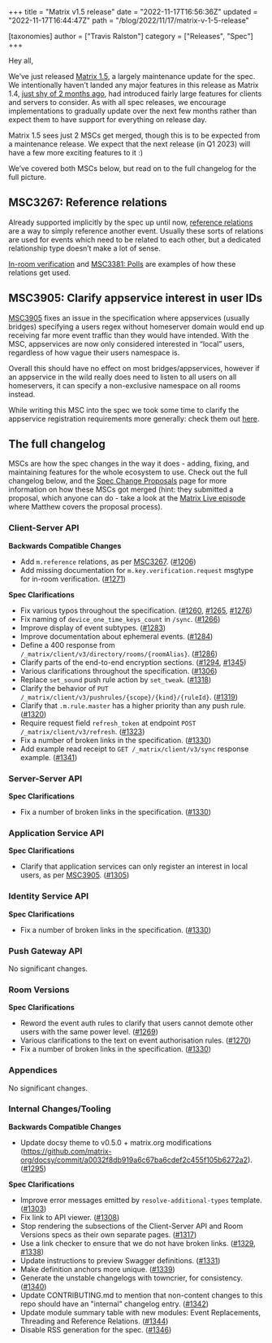 +++
title = "Matrix v1.5 release"
date = "2022-11-17T16:56:36Z"
updated = "2022-11-17T16:44:47Z"
path = "/blog/2022/11/17/matrix-v-1-5-release"

[taxonomies]
author = ["Travis Ralston"]
category = ["Releases", "Spec"]
+++

Hey all,

We’ve just released [Matrix 1.5](https://spec.matrix.org/v1.5), a largely maintenance update for the spec. We intentionally haven’t landed any major features in this release as Matrix 1.4, [just shy of 2 months ago](https://matrix.org/blog/2022/09/29/matrix-v-1-4-release), had introduced fairly large features for clients and servers to consider. As with all spec releases, we encourage implementations to gradually update over the next few months rather than expect them to have support for everything on release day.

Matrix 1.5 sees just 2 MSCs get merged, though this is to be expected from a maintenance release. We expect that the next release (in Q1 2023) will have a few more exciting features to it :)

We’ve covered both MSCs below, but read on to the full changelog for the full picture.

## MSC3267: Reference relations

Already supported implicitly by the spec up until now, [reference relations](https://spec.matrix.org/v1.5/client-server-api/#reference-relations) are a way to simply reference another event. Usually these sorts of relations are used for events which need to be related to each other, but a dedicated relationship type doesn’t make a lot of sense.

[In-room verification](https://spec.matrix.org/v1.5/client-server-api/#key-verification-framework) and [MSC3381: Polls](https://github.com/matrix-org/matrix-spec-proposals/pull/3381) are examples of how these relations get used.

## MSC3905: Clarify appservice interest in user IDs

[MSC3905](https://github.com/matrix-org/matrix-spec-proposals/pull/3905) fixes an issue in the specification where appservices (usually bridges) specifying a users regex without homeserver domain would end up receiving far more event traffic than they would have intended. With the MSC, appservices are now only considered interested in “local” users, regardless of how vague their users namespace is.

Overall this should have no effect on most bridges/appservices, however if an appservice in the wild really does need to listen to all users on all homeservers, it can specify a non-exclusive namespace on all rooms instead.

While writing this MSC into the spec we took some time to clarify the appservice registration requirements more generally: check them out [here](https://spec.matrix.org/v1.5/application-service-api/#registration).

## The full changelog

MSCs are how the spec changes in the way it does - adding, fixing, and maintaining features for the whole ecosystem to use. Check out the full changelog below, and the [Spec Change Proposals](https://spec.matrix.org/proposals/) page for more information on how these MSCs got merged (hint: they submitted a proposal, which anyone can do - take a look at the [Matrix Live episode](https://www.youtube.com/watch?v=SFkZz60RRfc) where Matthew covers the proposal process).

### Client-Server API

<strong>Backwards Compatible Changes</strong>

- Add `m.reference` relations, as per [MSC3267](https://github.com/matrix-org/matrix-spec-proposals/pull/3267). ([#1206](https://github.com/matrix-org/matrix-spec/issues/1206))
- Add missing documentation for `m.key.verification.request` msgtype for in-room verification. ([#1271](https://github.com/matrix-org/matrix-spec/issues/1271))

<strong>Spec Clarifications</strong>

- Fix various typos throughout the specification. ([#1260](https://github.com/matrix-org/matrix-spec/issues/1260), [#1265](https://github.com/matrix-org/matrix-spec/issues/1265), [#1276](https://github.com/matrix-org/matrix-spec/issues/1276))
- Fix naming of `device_one_time_keys_count` in `/sync`. ([#1266](https://github.com/matrix-org/matrix-spec/issues/1266))
- Improve display of event subtypes. ([#1283](https://github.com/matrix-org/matrix-spec/issues/1283))
- Improve documentation about ephemeral events. ([#1284](https://github.com/matrix-org/matrix-spec/issues/1284))
- Define a 400 response from `/_matrix/client/v3/directory/rooms/{roomAlias}`. ([#1286](https://github.com/matrix-org/matrix-spec/issues/1286))
- Clarify parts of the end-to-end encryption sections. ([#1294](https://github.com/matrix-org/matrix-spec/issues/1294), [#1345](https://github.com/matrix-org/matrix-spec/issues/1345))
- Various clarifications throughout the specification. ([#1306](https://github.com/matrix-org/matrix-spec/issues/1306))
- Replace `set_sound` push rule action by `set_tweak`. ([#1318](https://github.com/matrix-org/matrix-spec/issues/1318))
- Clarify the behavior of `PUT /_matrix/client/v3/pushrules/{scope}/{kind}/{ruleId}`. ([#1319](https://github.com/matrix-org/matrix-spec/issues/1319))
- Clarify that `.m.rule.master` has a higher priority than any push rule. ([#1320](https://github.com/matrix-org/matrix-spec/issues/1320))
- Require request field `refresh_token` at endpoint `POST /_matrix/client/v3/refresh`. ([#1323](https://github.com/matrix-org/matrix-spec/issues/1323))
- Fix a number of broken links in the specification. ([#1330](https://github.com/matrix-org/matrix-spec/issues/1330))
- Add example read receipt to `GET /_matrix/client/v3/sync` response example. ([#1341](https://github.com/matrix-org/matrix-spec/issues/1341))

### Server-Server API

<strong>Spec Clarifications</strong>

- Fix a number of broken links in the specification. ([#1330](https://github.com/matrix-org/matrix-spec/issues/1330))

### Application Service API

<strong>Spec Clarifications</strong>

- Clarify that application services can only register an interest in local users, as per [MSC3905](https://github.com/matrix-org/matrix-spec-proposals/issues/3905). ([#1305](https://github.com/matrix-org/matrix-spec/issues/1305))

### Identity Service API

<strong>Spec Clarifications</strong>

- Fix a number of broken links in the specification. ([#1330](https://github.com/matrix-org/matrix-spec/issues/1330))

### Push Gateway API

No significant changes.

### Room Versions

<strong>Spec Clarifications</strong>

- Reword the event auth rules to clarify that users cannot demote other users with the same power level. ([#1269](https://github.com/matrix-org/matrix-spec/issues/1269))
- Various clarifications to the text on event authorisation rules. ([#1270](https://github.com/matrix-org/matrix-spec/issues/1270))
- Fix a number of broken links in the specification. ([#1330](https://github.com/matrix-org/matrix-spec/issues/1330))

### Appendices

No significant changes.

### Internal Changes/Tooling

<strong>Backwards Compatible Changes</strong>

- Update docsy theme to v0.5.0 + matrix.org modifications (<https://github.com/matrix-org/docsy/commit/a0032f8db919a6c67ba6cdef2c455f105b6272a2>). ([#1295](https://github.com/matrix-org/matrix-spec/issues/1295))

<strong>Spec Clarifications</strong>

- Improve error messages emitted by `resolve-additional-types` template. ([#1303](https://github.com/matrix-org/matrix-spec/issues/1303))
- Fix link to API viewer. ([#1308](https://github.com/matrix-org/matrix-spec/issues/1308))
- Stop rendering the subsections of the Client-Server API and Room Versions specs as their own separate pages. ([#1317](https://github.com/matrix-org/matrix-spec/issues/1317))
- Use a link checker to ensure that we do not have broken links. ([#1329](https://github.com/matrix-org/matrix-spec/issues/1329), [#1338](https://github.com/matrix-org/matrix-spec/issues/1338))
- Update instructions to preview Swagger definitions. ([#1331](https://github.com/matrix-org/matrix-spec/issues/1331))
- Make definition anchors more unique. ([#1339](https://github.com/matrix-org/matrix-spec/issues/1339))
- Generate the unstable changelogs with towncrier, for consistency. ([#1340](https://github.com/matrix-org/matrix-spec/issues/1340))
- Update CONTRIBUTING.md to mention that non-content changes to this repo should have an "internal" changelog entry. ([#1342](https://github.com/matrix-org/matrix-spec/issues/1342))
- Update module summary table with new modules: Event Replacements, Threading and Reference Relations. ([#1344](https://github.com/matrix-org/matrix-spec/issues/1344))
- Disable RSS generation for the spec. ([#1346](https://github.com/matrix-org/matrix-spec/issues/1346))
